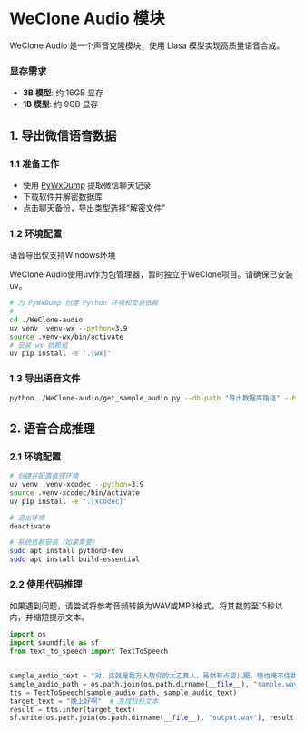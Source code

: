 # WeClone Audio 模块

WeClone Audio 是一个声音克隆模块，使用 Llasa 模型实现高质量语音合成。
### 显存需求
- **3B 模型**: 约 16GB 显存
- **1B 模型**: 约 9GB 显存

## 1. 导出微信语音数据

### 1.1 准备工作
- 使用 [PyWxDump](https://github.com/xaoyaoo/PyWxDump) 提取微信聊天记录
- 下载软件并解密数据库
- 点击聊天备份，导出类型选择"解密文件"

### 1.2 环境配置
语音导出仅支持Windows环境

WeClone Audio使用uv作为包管理器，暂时独立于WeClone项目。请确保已安装uv。 
```bash
# 为 PyWxDump 创建 Python 环境和安装依赖
# 
cd ./WeClone-audio
uv venv .venv-wx --python=3.9
source .venv-wx/bin/activate
# 安装 wx 依赖组
uv pip install -e '.[wx]'
```

### 1.3 导出语音文件
```bash
python ./WeClone-audio/get_sample_audio.py --db-path "导出数据库路径" --MsgSvrID "导出聊天记录的MsgSvrID字段"
```

## 2. 语音合成推理

### 2.1 环境配置
```bash
# 创建并配置推理环境
uv venv .venv-xcodec --python=3.9
source .venv-xcodec/bin/activate
uv pip install -e '.[xcodec]'

# 退出环境
deactivate

# 系统依赖安装（如果需要）
sudo apt install python3-dev 
sudo apt install build-essential
```

### 2.2 使用代码推理
如果遇到问题，请尝试将参考音频转换为WAV或MP3格式，将其裁剪至15秒以内，并缩短提示文本。
```python
import os
import soundfile as sf
from text_to_speech import TextToSpeech


sample_audio_text = "对，这就是我万人敬仰的太乙真人，虽然有点婴儿肥，但也掩不住我逼人的帅气。"  # 示例音频文本
sample_audio_path = os.path.join(os.path.dirname(__file__), "sample.wav")  # 示例音频路径
tts = TextToSpeech(sample_audio_path, sample_audio_text)
target_text = "晚上好啊"  # 生成目标文本
result = tts.infer(target_text)
sf.write(os.path.join(os.path.dirname(__file__), "output.wav"), result[1], result[0])  # 保存生成音频
```
   
